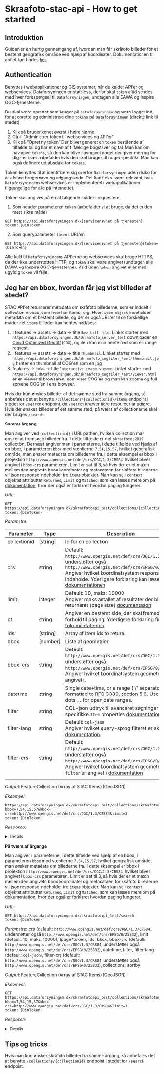 # Skraafoto-stac-api - How to get started

## Introduktion

Guiden er en hurtig gennemgang af, hvordan man får skråfoto billeder for et bestemt geografisk område ved hjælp af koordinater. Dokumentationen til api'et kan findes [her](https://github.com/Dataforsyningen/skraafoto_stac_public/blob/main/dokumentation.md).

## Authentication
Benyttes i webapplikationer og GIS systemer, når du kalder API’er og webservices. Dataforsyningen er stateless, derfor skal `token` altid sendes med hver forespørgsel til `Dataforsyningen`, undtagen alle DAWA og Inspire OGC-tjenesterne.

Du skal være oprettet som bruger på `Dataforsyningen` og være logget ind, for at oprette og administrere dine `tokens` på `Dataforsyningen` (direkte link til stedet):
1. Klik på brugerikonet øverst i højre hjørne
2. Gå til "Administrer token til webservices og API’er"
3. Klik på ”Opret ny token”
Der bliver generet en `token` bestående af tilfælde tal og har et navn af tilfældige bogstaver og tal. Man kan om navngive `tokens`, så den kan blive navngivet noget der giver mening for dig - er især anbefaldet hvis den skal bruges til noget specifikt. Man kan også definere udløbsdata for `tokens`.

Token benyttes til at identificere sig overfor `Dataforsyningen` uden risiko for at afsløre brugernavn og adgangskode. Det kan f.eks. være relevant, hvis `Dataforsyningens` webservices er implementeret i webapplikationer tilgængelige for alle på internettet.

Token skal angives på én af følgende måder i requesten:
1. Som header parameteren `token` (anbefalder vi at bruge, da det er den mest sikre måde)
```http
GET https://api.dataforsyningen.dk/{servicenavnet på tjenesten}
token: {DinToken}
```
2. Som queryparameter `token` i URL'en
```http
GET https://api.dataforsyningen.dk/{servicenavnet på tjenesten}?token={DinToken}
```

Alle kald til `Dataforsyningens` API'erne og webservices skal bruge HTTPS, da der ikke understøttes HTTP, og `token` skal være angivet (undtagen alle DAWA og Inspire OGC-tjenesterne). Kald uden `token` angivet eller med ugyldig `token` vil fejle.

## Jeg har en bbox, hvordan får jeg vist billeder af stedet?
STAC API'et returnerer metadata om skråfoto billederne, som er inddelt i collection niveau, som hver har items i sig. Hvert `item object` indeholder metadata om ét bestemt billede, og der er også URL'er til de forskellige måder det `items` billeder kan hentes ned/ses:
1. I features -> assets -> data -> title `Raw tiff file`. Linket starter med `https://api.dataforsyningen.dk/skraafoto_server_test` downloader en [Cloud Optimized Geotiff](https://www.cogeo.org) (`COG`), og den kan man hente ned som en range request.
2. I features -> assets -> data -> title `Thumbnail`. Linket starter med `https://api.dataforsyningen.dk/skraafoto_cogtiler_test/thumbnail.jpg` henter en thumbnail af COG'en som en jpg.
3. features -> links -> title `Interactive image viewer`. Linket starter med `https://api.dataforsyningen.dk/skraafoto_cogtiler_test/viewer.html` er en viewer til browseren, som viser COG'en og man kan zoome og full screene COG'en i ens browser.

Hvis der kun ønskes billeder af det samme sted fra samme årgang, så anbefales det at benytte `/collections/{collectionid}/items` endpoint i stedet for `/search` endpoint, da `/search` kræver flere resourcer at udføre.
Hvis der ønskes billeder af det samme sted, på tværs af collectionerne skal der bruges `/search`.

**Samme årgang**

Man angiver ved `{collectionid}` i URL pathen, hvilken collection man ønsker at fremsøge billeder fra. I dette tilfælde er det `skraafotos2019` collection. Dernæst angiver man i parameterne, i dette tilfælde ved hjælp af en bbox, i parameteren `bbox` med værdierne `7,54,15,57`, hvilket geografisk område, man ønsker metadata om billederne fra. I dette eksempel er bbox i projektion `http://www.opengis.net/def/crs/OGC/1.3/CRS84`, hvilket bliver angivet i `bbox-crs` parameteren. Limit er sat til 3, så hvis der er et match mellem den angivets bbox koordinater og metadataen for skåfoto billederne vil json response indeholder tre `items` objekter. Man kan se i `context` objektet attributter `Returned`, `Limit` og `Matched`, som kan læses mere om på [dokumentation](https://github.com/Dataforsyningen/skraafoto_stac_public/blob/main/dokumentation.md#context-extension), hvor der også er forklaret hvordan paging fungerer.

_URL_: 
```http
GET https://api.dataforsyningen.dk/skraafotoapi_test/collections/{collectionid}/items
token: {DinToken}
```

_Parametre_:

| **Parameter** | **Type**   | **Description**                                                                                                                                                                                                                                                                                                                                     |
|---------------|------------|-----------------------------------------------------------------------------------------------------------------------------------------------------------------------------------------------------------------------------------------------------------------------------------------------------------------------------------------------------|
| collectionid  | \[string]  | Id for en collection                                                                                                                                                                                                                                                                                                                                |
| crs           | string     | Default: `http://www.opengis.net/def/crs/OGC/1.3/CRS84`, understøtter også `http://www.opengis.net/def/crs/EPSG/0/25832` <br>Angiver hvilket koordinatsystem response skal indeholde. Yderligere forklaring kan læses på [dokumentationen](https://github.com/Dataforsyningen/skraafoto_stac_public/blob/main/dokumentation.md#crs-extension) </br> |
| limit         | integer    | Default: 10, maks: 10000 <br>Angiver maks antallet af resultater der bliver returneret (page size) [dokumentation](https://github.com/Dataforsyningen/skraafoto_stac_public/blob/main/dokumentation.md#context-extension) <br/>                                                                                                                     |
| pt            | string     | Angiver en bestemt side, der skal fremsøges i forhold til paging. Yderligere forklaring findes i [fokumentationen](https://github.com/Dataforsyningen/skraafoto_stac_public/blob/main/dokumentation.md#context-extension).                                                                                                                          |
| ids           | \[string]  | Array of Item ids to return.                                                                                                                                                                                                                                                                                                                        |
| bbox          | \[number]  | Liste af geometrier                                                                                                                                                                                                                                                                                                                                 |
| bbox-crs      | string     | Default: `http://www.opengis.net/def/crs/OGC/1.3/CRS84`, understøtter også `http://www.opengis.net/def/crs/EPSG/0/25832`. <br>Angiver hvilket koordinatsystem geometrier er angivet i. </br>                                                                                                                                                        |
| datetime      | string     | Single date+time, or a range ('/' separator), formatted to [RFC 3339, section 5.6](https://tools.ietf.org/html/rfc3339#section-5.6). Use double dots `..` for open date ranges.                                                                                                                                                                     |
| filter        | string     | CQL-json udtryk til avanceret søgninger på specifikke `Item` properties [dokumentation](https://github.com/Dataforsyningen/skraafoto_stac_public/blob/main/dokumentation.md#filter-extension)                                                                                                                                                       |
| filter-lang   | string     | Default: `cql-json` <br>Angiver hvilket query-sprog filteret er skrevet i [dokumentation](https://github.com/Dataforsyningen/skraafoto_stac_public/blob/main/dokumentation.md#filter-extension). </br>                                                                                                                                              |
| filter-crs    | string     | Default: `http://www.opengis.net/def/crs/OGC/1.3/CRS84`, understøtter også `http://www.opengis.net/def/crs/EPSG/0/25832`. <br>Angiver hvilket koordinatsystem geometrier `filter` er angivet i  [dokumentation](https://github.com/Dataforsyningen/skraafoto_stac_public/blob/main/dokumentation.md#filter-extension) </br>                         |
                                                      |

_Output_: FeatureCollection (Array af STAC Items) (GeoJSON)  

_Eksempel_: 
```http
https://api.dataforsyningen.dk/skraafotoapi_test/collections/skraafotos2019/items?bbox=7,54,15,57&bbox-crs=http://www.opengis.net/def/crs/OGC/1.3/CRS84&limit=3
token: {DinToken}
```

_Response_:
<details>

```json
{
    "type": "FeatureCollection",
    "features": [
        {
            "type": "Feature",
            "stac_version": "1.0.0",
            "stac_extensions": [
                "https://stac-extensions.github.io/view/v1.0.0/schema.json",
                "https://stac-extensions.github.io/projection/v1.0.0/schema.json",
                "https://raw.githubusercontent.com/stac-extensions/perspective-imagery/main/json-schema/schema.json"
            ],
            "id": "2019_83_37_2_0046_00001113",
            "collection": "skraafotos2019",
            "geometry": {
                "type": "Polygon",
                "coordinates": [
                    [
                        [
                            10.256902168437476,
                            55.31540683597307
                        ],
                        [
                            10.254352853154417,
                            55.325498148133846
                        ],
                        [
                            10.274061541671555,
                            55.32520434258585
                        ],
                        [
                            10.270493845560978,
                            55.31517636484912
                        ],
                        [
                            10.256902168437476,
                            55.31540683597307
                        ]
                    ]
                ]
            },
            "bbox": [
                10.2543528531544,
                55.3151763648491,
                10.2740615416716,
                55.3254981481338
            ],
            "properties": {
                "datetime": "2019-07-10T09:24:28Z",
                "gsd": 0.1,
                "license": "various",
                "platform": "Fixed-wing aircraft",
                "instruments": [
                    "PhaseOne-IXU-RS-1000_RS011017"
                ],
                "providers": [
                    {
                        "name": "MGGP_Aero",
                        "roles": [
                            "producer",
                            "processor"
                        ]
                    },
                    {
                        "url": "https://sdfe.dk/",
                        "name": "SDFE",
                        "roles": [
                            "licensor",
                            "host"
                        ]
                    }
                ],
                "proj:epsg": null,
                "proj:shape": [
                    8578.0,
                    11478.0
                ],
                "direction": "north",
                "estimated_accuracy": 0.01,
                "pers:omega": 45.1494,
                "pers:phi": -0.500588,
                "pers:kappa": -0.368475,
                "pers:perspective_center": [
                    580185.73,
                    6129577.28,
                    1504.27
                ],
                "pers:crs": 25832,
                "pers:vertical_crs": 5799,
                "pers:rotation_matrix": [
                    0.999941154780583,
                    -0.0107293797111696,
                    0.00160230680185256,
                    0.00643081200712992,
                    0.70520627422282,
                    0.708973028720908,
                    -0.00873679764002093,
                    -0.708921004913652,
                    0.705233774828755
                ],
                "pers:interior_orientation": {
                    "camera_id": "PhaseOne-IXU-RS-1000_RS011017",
                    "focal_length": 108.2837,
                    "pixel_spacing": [
                        0.0046,
                        0.0046
                    ],
                    "calibration_date": "2019-02-21",
                    "principal_point_offset": [
                        0.0,
                        0.0
                    ],
                    "sensor_array_dimensions": [
                        11478.0,
                        8578.0
                    ]
                },
                "asset:data": "https://api.dataforsyningen.dk/skraafoto_server_test/COG_oblique_2019/10km_613_58/1km_6131_580/2019_83_37_2_0046_00001113.tif",
                "asset:thumbnail": "https://api.dataforsyningen.dk/skraafoto_cogtiler_test/thumbnail.jpg?url=https%3A%2F%2Fapi.dataforsyningen.dk%2Fskraafoto_server_test%2FCOG_oblique_2019%2F10km_613_58%2F1km_6131_580%2F2019_83_37_2_0046_00001113.tif"
            },
            "links": [
                {
                    "rel": "self",
                    "type": "application/geo+json",
                    "href": "https://api.dataforsyningen.dk/skraafotoapi_test/collections/skraafotos2019/items/2019_83_37_2_0046_00001113"
                },
                {
                    "rel": "parent",
                    "type": "application/json",
                    "href": "https://api.dataforsyningen.dk/skraafotoapi_test/collections/skraafotos2019"
                },
                {
                    "rel": "collection",
                    "type": "application/json",
                    "href": "https://api.dataforsyningen.dk/skraafotoapi_test/collections/skraafotos2019"
                },
                {
                    "rel": "root",
                    "type": "application/json",
                    "href": "https://api.dataforsyningen.dk/skraafotoapi_test/"
                },
                {
                    "rel": "license",
                    "href": "https://sdfe.dk/om-os/vilkaar-og-priser",
                    "type": "text/html; charset=UTF-8",
                    "title": "SDFE license terms"
                },
                {
                    "rel": "alternate",
                    "href": "https://api.dataforsyningen.dk/skraafoto_cogtiler_test/viewer.html?url=https%3A%2F%2Fapi.dataforsyningen.dk%2Fskraafoto_server_test%2FCOG_oblique_2019%2F10km_613_58%2F1km_6131_580%2F2019_83_37_2_0046_00001113.tif",
                    "type": "text/html; charset=UTF-8",
                    "title": "Interactive image viewer"
                }
            ],
            "assets": {
                "data": {
                    "href": "https://api.dataforsyningen.dk/skraafoto_server_test/COG_oblique_2019/10km_613_58/1km_6131_580/2019_83_37_2_0046_00001113.tif",
                    "type": "image/tiff; application=geotiff; profile=cloud-optimized",
                    "roles": [
                        "data"
                    ],
                    "title": "Raw tiff file"
                },
                "thumbnail": {
                    "href": "https://api.dataforsyningen.dk/skraafoto_cogtiler_test/thumbnail.jpg?url=https%3A%2F%2Fapi.dataforsyningen.dk%2Fskraafoto_server_test%2FCOG_oblique_2019%2F10km_613_58%2F1km_6131_580%2F2019_83_37_2_0046_00001113.tif",
                    "type": "image/jpeg",
                    "roles": [
                        "thumbnail"
                    ],
                    "title": "Thumbnail"
                }
            },
            "crs": {
                "type": "name",
                "properties": {
                    "name": "http://www.opengis.net/def/crs/OGC/1.3/CRS84"
                }
            }
        },
        {
            "type": "Feature",
            "stac_version": "1.0.0",
            "stac_extensions": [
                "https://stac-extensions.github.io/view/v1.0.0/schema.json",
                "https://stac-extensions.github.io/projection/v1.0.0/schema.json",
                "https://raw.githubusercontent.com/stac-extensions/perspective-imagery/main/json-schema/schema.json"
            ],
            "id": "2019_83_37_2_0046_00001112",
            "collection": "skraafotos2019",
            "geometry": {
                "type": "Polygon",
                "coordinates": [
                    [
                        [
                            10.256845575470791,
                            55.31262153628505
                        ],
                        [
                            10.254296413824072,
                            55.32271285097639
                        ],
                        [
                            10.27406962443831,
                            55.322508241343854
                        ],
                        [
                            10.270483554894435,
                            55.312390584659546
                        ],
                        [
                            10.256845575470791,
                            55.31262153628505
                        ]
                    ]
                ]
            },
            "bbox": [
                10.2542964138241,
                55.3123905846595,
                10.2740696244383,
                55.3227128509764
            ],
            "properties": {
                "datetime": "2019-07-10T09:24:24Z",
                "gsd": 0.1,
                "license": "various",
                "platform": "Fixed-wing aircraft",
                "instruments": [
                    "PhaseOne-IXU-RS-1000_RS011017"
                ],
                "providers": [
                    {
                        "name": "MGGP_Aero",
                        "roles": [
                            "producer",
                            "processor"
                        ]
                    },
                    {
                        "url": "https://sdfe.dk/",
                        "name": "SDFE",
                        "roles": [
                            "licensor",
                            "host"
                        ]
                    }
                ],
                "proj:epsg": null,
                "proj:shape": [
                    8578.0,
                    11478.0
                ],
                "direction": "north",
                "estimated_accuracy": 0.01,
                "pers:omega": 45.1428,
                "pers:phi": -0.647623,
                "pers:kappa": -0.183337,
                "pers:perspective_center": [
                    580183.39,
                    6129264.44,
                    1503.38
                ],
                "pers:crs": 25832,
                "pers:vertical_crs": 5799,
                "pers:rotation_matrix": [
                    0.99993100089976,
                    -0.0102691995567487,
                    0.00570411956995191,
                    0.00319962447753112,
                    0.70531238857521,
                    0.708889410927779,
                    -0.0113029130230848,
                    -0.708822247155657,
                    0.705296580237277
                ],
                "pers:interior_orientation": {
                    "camera_id": "PhaseOne-IXU-RS-1000_RS011017",
                    "focal_length": 108.2837,
                    "pixel_spacing": [
                        0.0046,
                        0.0046
                    ],
                    "calibration_date": "2019-02-21",
                    "principal_point_offset": [
                        0.0,
                        0.0
                    ],
                    "sensor_array_dimensions": [
                        11478.0,
                        8578.0
                    ]
                },
                "asset:data": "https://api.dataforsyningen.dk/skraafoto_server_test/COG_oblique_2019/10km_613_58/1km_6130_580/2019_83_37_2_0046_00001112.tif",
                "asset:thumbnail": "https://api.dataforsyningen.dk/skraafoto_cogtiler_test/thumbnail.jpg?url=https%3A%2F%2Fapi.dataforsyningen.dk%2Fskraafoto_server_test%2FCOG_oblique_2019%2F10km_613_58%2F1km_6130_580%2F2019_83_37_2_0046_00001112.tif"
            },
            "links": [
                {
                    "rel": "self",
                    "type": "application/geo+json",
                    "href": "https://api.dataforsyningen.dk/skraafotoapi_test/collections/skraafotos2019/items/2019_83_37_2_0046_00001112"
                },
                {
                    "rel": "parent",
                    "type": "application/json",
                    "href": "https://api.dataforsyningen.dk/skraafotoapi_test/collections/skraafotos2019"
                },
                {
                    "rel": "collection",
                    "type": "application/json",
                    "href": "https://api.dataforsyningen.dk/skraafotoapi_test/collections/skraafotos2019"
                },
                {
                    "rel": "root",
                    "type": "application/json",
                    "href": "https://api.dataforsyningen.dk/skraafotoapi_test/"
                },
                {
                    "rel": "license",
                    "href": "https://sdfe.dk/om-os/vilkaar-og-priser",
                    "type": "text/html; charset=UTF-8",
                    "title": "SDFE license terms"
                },
                {
                    "rel": "alternate",
                    "href": "https://api.dataforsyningen.dk/skraafoto_cogtiler_test/viewer.html?url=https%3A%2F%2Fapi.dataforsyningen.dk%2Fskraafoto_server_test%2FCOG_oblique_2019%2F10km_613_58%2F1km_6130_580%2F2019_83_37_2_0046_00001112.tif",
                    "type": "text/html; charset=UTF-8",
                    "title": "Interactive image viewer"
                }
            ],
            "assets": {
                "data": {
                    "href": "https://api.dataforsyningen.dk/skraafoto_server_test/COG_oblique_2019/10km_613_58/1km_6130_580/2019_83_37_2_0046_00001112.tif",
                    "type": "image/tiff; application=geotiff; profile=cloud-optimized",
                    "roles": [
                        "data"
                    ],
                    "title": "Raw tiff file"
                },
                "thumbnail": {
                    "href": "https://api.dataforsyningen.dk/skraafoto_cogtiler_test/thumbnail.jpg?url=https%3A%2F%2Fapi.dataforsyningen.dk%2Fskraafoto_server_test%2FCOG_oblique_2019%2F10km_613_58%2F1km_6130_580%2F2019_83_37_2_0046_00001112.tif",
                    "type": "image/jpeg",
                    "roles": [
                        "thumbnail"
                    ],
                    "title": "Thumbnail"
                }
            },
            "crs": {
                "type": "name",
                "properties": {
                    "name": "http://www.opengis.net/def/crs/OGC/1.3/CRS84"
                }
            }
        },
        {
            "type": "Feature",
            "stac_version": "1.0.0",
            "stac_extensions": [
                "https://stac-extensions.github.io/view/v1.0.0/schema.json",
                "https://stac-extensions.github.io/projection/v1.0.0/schema.json",
                "https://raw.githubusercontent.com/stac-extensions/perspective-imagery/main/json-schema/schema.json"
            ],
            "id": "2019_83_37_2_0046_00001111",
            "collection": "skraafotos2019",
            "geometry": {
                "type": "Polygon",
                "coordinates": [
                    [
                        [
                            10.256675898750547,
                            55.309747531646885
                        ],
                        [
                            10.254142621809663,
                            55.319838685031996
                        ],
                        [
                            10.273801242300337,
                            55.31954542009687
                        ],
                        [
                            10.270249892107573,
                            55.30951725898986
                        ],
                        [
                            10.256675898750547,
                            55.309747531646885
                        ]
                    ]
                ]
            },
            "bbox": [
                10.2541426218097,
                55.3095172589899,
                10.2738012423003,
                55.319838685032
            ],
            "properties": {
                "datetime": "2019-07-10T09:24:19Z",
                "gsd": 0.1,
                "license": "various",
                "platform": "Fixed-wing aircraft",
                "instruments": [
                    "PhaseOne-IXU-RS-1000_RS011017"
                ],
                "providers": [
                    {
                        "name": "MGGP_Aero",
                        "roles": [
                            "producer",
                            "processor"
                        ]
                    },
                    {
                        "url": "https://sdfe.dk/",
                        "name": "SDFE",
                        "roles": [
                            "licensor",
                            "host"
                        ]
                    }
                ],
                "proj:epsg": null,
                "proj:shape": [
                    8578.0,
                    11478.0
                ],
                "direction": "north",
                "estimated_accuracy": 0.01,
                "pers:omega": 45.1192,
                "pers:phi": -0.511871,
                "pers:kappa": -0.349494,
                "pers:perspective_center": [
                    580181.98,
                    6128951.8,
                    1502.34
                ],
                "pers:crs": 25832,
                "pers:vertical_crs": 5799,
                "pers:rotation_matrix": [
                    0.999941490461688,
                    -0.0106343155137821,
                    0.0019816626378911,
                    0.00609953994682159,
                    0.705582922039916,
                    0.708601111866225,
                    -0.00893371511154277,
                    -0.708547564711902,
                    0.705606503141191
                ],
                "pers:interior_orientation": {
                    "camera_id": "PhaseOne-IXU-RS-1000_RS011017",
                    "focal_length": 108.2837,
                    "pixel_spacing": [
                        0.0046,
                        0.0046
                    ],
                    "calibration_date": "2019-02-21",
                    "principal_point_offset": [
                        0.0,
                        0.0
                    ],
                    "sensor_array_dimensions": [
                        11478.0,
                        8578.0
                    ]
                },
                "asset:data": "https://api.dataforsyningen.dk/skraafoto_server_test/COG_oblique_2019/10km_613_58/1km_6130_580/2019_83_37_2_0046_00001111.tif",
                "asset:thumbnail": "https://api.dataforsyningen.dk/skraafoto_cogtiler_test/thumbnail.jpg?url=https%3A%2F%2Fapi.dataforsyningen.dk%2Fskraafoto_server_test%2FCOG_oblique_2019%2F10km_613_58%2F1km_6130_580%2F2019_83_37_2_0046_00001111.tif"
            },
            "links": [
                {
                    "rel": "self",
                    "type": "application/geo+json",
                    "href": "https://api.dataforsyningen.dk/skraafotoapi_test/collections/skraafotos2019/items/2019_83_37_2_0046_00001111"
                },
                {
                    "rel": "parent",
                    "type": "application/json",
                    "href": "https://api.dataforsyningen.dk/skraafotoapi_test/collections/skraafotos2019"
                },
                {
                    "rel": "collection",
                    "type": "application/json",
                    "href": "https://api.dataforsyningen.dk/skraafotoapi_test/collections/skraafotos2019"
                },
                {
                    "rel": "root",
                    "type": "application/json",
                    "href": "https://api.dataforsyningen.dk/skraafotoapi_test/"
                },
                {
                    "rel": "license",
                    "href": "https://sdfe.dk/om-os/vilkaar-og-priser",
                    "type": "text/html; charset=UTF-8",
                    "title": "SDFE license terms"
                },
                {
                    "rel": "alternate",
                    "href": "https://api.dataforsyningen.dk/skraafoto_cogtiler_test/viewer.html?url=https%3A%2F%2Fapi.dataforsyningen.dk%2Fskraafoto_server_test%2FCOG_oblique_2019%2F10km_613_58%2F1km_6130_580%2F2019_83_37_2_0046_00001111.tif",
                    "type": "text/html; charset=UTF-8",
                    "title": "Interactive image viewer"
                }
            ],
            "assets": {
                "data": {
                    "href": "https://api.dataforsyningen.dk/skraafoto_server_test/COG_oblique_2019/10km_613_58/1km_6130_580/2019_83_37_2_0046_00001111.tif",
                    "type": "image/tiff; application=geotiff; profile=cloud-optimized",
                    "roles": [
                        "data"
                    ],
                    "title": "Raw tiff file"
                },
                "thumbnail": {
                    "href": "https://api.dataforsyningen.dk/skraafoto_cogtiler_test/thumbnail.jpg?url=https%3A%2F%2Fapi.dataforsyningen.dk%2Fskraafoto_server_test%2FCOG_oblique_2019%2F10km_613_58%2F1km_6130_580%2F2019_83_37_2_0046_00001111.tif",
                    "type": "image/jpeg",
                    "roles": [
                        "thumbnail"
                    ],
                    "title": "Thumbnail"
                }
            },
            "crs": {
                "type": "name",
                "properties": {
                    "name": "http://www.opengis.net/def/crs/OGC/1.3/CRS84"
                }
            }
        }
    ],
    "links": [
        {
            "rel": "self",
            "type": "application/geo+json",
            "href": "https://api.dataforsyningen.dk/skraafotoapi_test/collections/skraafotos2019/items?bbox=7%2C54%2C15%2C57&bbox-crs=http%3A%2F%2Fwww.opengis.net%2Fdef%2Fcrs%2FOGC%2F1.3%2FCRS84&limit=3",
            "method": "GET",
            "body": false
        },
        {
            "rel": "next",
            "type": "application/geo+json",
            "href": "https://api.dataforsyningen.dk/skraafotoapi_test/collections/skraafotos2019/items?bbox=7%2C54%2C15%2C57&bbox-crs=http%3A%2F%2Fwww.opengis.net%2Fdef%2Fcrs%2FOGC%2F1.3%2FCRS84&limit=3&pt=PmR0OjIwMTktMDctMTAgMTE6MjQ6MTkrMDI6MDB-czoyMDE5XzgzXzM3XzJfMDA0Nl8wMDAwMTExMQ%3D%3D",
            "method": "GET",
            "body": false
        }
    ],
    "context": {
        "returned": 3,
        "limit": 3,
        "matched": 13347
    }
}
```

</details>

**På tværs af årgange**

Man angiver i parameterne, i dette tilfælde ved hjælp af en bbox, i parameteren `bbox` med værdierne `7,54,15,57`, hvilket geografisk område, man ønsker metadata om billederne fra. I dette eksempel er bbox i projektion `http://www.opengis.net/def/crs/OGC/1.3/CRS84`, hvilket bliver angivet i `bbox-crs` parameteren. Limit er sat til 3, så hvis der er et match mellem den angivets bbox koordinater og metadataen for skåfoto billederne vil json response indeholder tre `items` objekter. Man kan se i `context` objektet attributter `Returned`, `Limit` og `Matched`, som kan læses mere om på [dokumentation](https://github.com/Dataforsyningen/skraafoto_stac_public/blob/main/dokumentation.md#context-extension), hvor der også er forklaret hvordan paging fungerer. 

_URL_: 
```http
GET https://api.dataforsyningen.dk/skraafotoapi_test/search
token: {DinToken}
```

_Parametre_: crs (default: `http://www.opengis.net/def/crs/OGC/1.3/CRS84`, understøtter også `http://www.opengis.net/def/crs/EPSG/0/25832`), limit (default: 10, maks: 10000), (page*token), ids, bbox, bbox-crs (default: `http://www.opengis.net/def/crs/OGC/1.3/CRS84`, understøtter også `http://www.opengis.net/def/crs/EPSG/0/25832`), datetime, filter, filter-lang (default: `cql-json`), filter-crs (default: `http://www.opengis.net/def/crs/OGC/1.3/CRS84`, understøtter også `http://www.opengis.net/def/crs/EPSG/0/25832`), collections, sortby

_Output_: FeatureCollection (Array af STAC Items) (GeoJSON)

_Eksempel_: 
```http
GET https://api.dataforsyningen.dk/skraafotoapi_test/collections/skraafotos2019/items?bbox=7,54,15,57&bbox-crs=http://www.opengis.net/def/crs/OGC/1.3/CRS84&limit=3
token: {DinToken}
```

_Response_:
<details>

```json
{
    "type": "FeatureCollection",
    "features": [
        {
            "type": "Feature",
            "stac_version": "1.0.0",
            "stac_extensions": [
                "https://stac-extensions.github.io/view/v1.0.0/schema.json",
                "https://stac-extensions.github.io/projection/v1.0.0/schema.json",
                "https://raw.githubusercontent.com/stac-extensions/perspective-imagery/main/json-schema/schema.json"
            ],
            "id": "2019_83_37_2_0046_00001113",
            "collection": "skraafotos2019",
            "geometry": {
                "type": "Polygon",
                "coordinates": [
                    [
                        [
                            10.256902168437476,
                            55.31540683597307
                        ],
                        [
                            10.254352853154417,
                            55.325498148133846
                        ],
                        [
                            10.274061541671555,
                            55.32520434258585
                        ],
                        [
                            10.270493845560978,
                            55.31517636484912
                        ],
                        [
                            10.256902168437476,
                            55.31540683597307
                        ]
                    ]
                ]
            },
            "bbox": [
                10.2543528531544,
                55.3151763648491,
                10.2740615416716,
                55.3254981481338
            ],
            "properties": {
                "datetime": "2019-07-10T09:24:28Z",
                "gsd": 0.1,
                "license": "various",
                "platform": "Fixed-wing aircraft",
                "instruments": [
                    "PhaseOne-IXU-RS-1000_RS011017"
                ],
                "providers": [
                    {
                        "name": "MGGP_Aero",
                        "roles": [
                            "producer",
                            "processor"
                        ]
                    },
                    {
                        "url": "https://sdfe.dk/",
                        "name": "SDFE",
                        "roles": [
                            "licensor",
                            "host"
                        ]
                    }
                ],
                "proj:epsg": null,
                "proj:shape": [
                    8578.0,
                    11478.0
                ],
                "direction": "north",
                "estimated_accuracy": 0.01,
                "pers:omega": 45.1494,
                "pers:phi": -0.500588,
                "pers:kappa": -0.368475,
                "pers:perspective_center": [
                    580185.73,
                    6129577.28,
                    1504.27
                ],
                "pers:crs": 25832,
                "pers:vertical_crs": 5799,
                "pers:rotation_matrix": [
                    0.999941154780583,
                    -0.0107293797111696,
                    0.00160230680185256,
                    0.00643081200712992,
                    0.70520627422282,
                    0.708973028720908,
                    -0.00873679764002093,
                    -0.708921004913652,
                    0.705233774828755
                ],
                "pers:interior_orientation": {
                    "camera_id": "PhaseOne-IXU-RS-1000_RS011017",
                    "focal_length": 108.2837,
                    "pixel_spacing": [
                        0.0046,
                        0.0046
                    ],
                    "calibration_date": "2019-02-21",
                    "principal_point_offset": [
                        0.0,
                        0.0
                    ],
                    "sensor_array_dimensions": [
                        11478.0,
                        8578.0
                    ]
                },
                "asset:data": "https://api.dataforsyningen.dk/skraafoto_server_test/COG_oblique_2019/10km_613_58/1km_6131_580/2019_83_37_2_0046_00001113.tif",
                "asset:thumbnail": "https://api.dataforsyningen.dk/skraafoto_cogtiler_test/thumbnail.jpg?url=https%3A%2F%2Fapi.dataforsyningen.dk%2Fskraafoto_server_test%2FCOG_oblique_2019%2F10km_613_58%2F1km_6131_580%2F2019_83_37_2_0046_00001113.tif"
            },
            "links": [
                {
                    "rel": "self",
                    "type": "application/geo+json",
                    "href": "https://api.dataforsyningen.dk/skraafotoapi_test/collections/skraafotos2019/items/2019_83_37_2_0046_00001113"
                },
                {
                    "rel": "parent",
                    "type": "application/json",
                    "href": "https://api.dataforsyningen.dk/skraafotoapi_test/collections/skraafotos2019"
                },
                {
                    "rel": "collection",
                    "type": "application/json",
                    "href": "https://api.dataforsyningen.dk/skraafotoapi_test/collections/skraafotos2019"
                },
                {
                    "rel": "root",
                    "type": "application/json",
                    "href": "https://api.dataforsyningen.dk/skraafotoapi_test/"
                },
                {
                    "rel": "license",
                    "href": "https://sdfe.dk/om-os/vilkaar-og-priser",
                    "type": "text/html; charset=UTF-8",
                    "title": "SDFE license terms"
                },
                {
                    "rel": "alternate",
                    "href": "https://api.dataforsyningen.dk/skraafoto_cogtiler_test/viewer.html?url=https%3A%2F%2Fapi.dataforsyningen.dk%2Fskraafoto_server_test%2FCOG_oblique_2019%2F10km_613_58%2F1km_6131_580%2F2019_83_37_2_0046_00001113.tif",
                    "type": "text/html; charset=UTF-8",
                    "title": "Interactive image viewer"
                }
            ],
            "assets": {
                "data": {
                    "href": "https://api.dataforsyningen.dk/skraafoto_server_test/COG_oblique_2019/10km_613_58/1km_6131_580/2019_83_37_2_0046_00001113.tif",
                    "type": "image/tiff; application=geotiff; profile=cloud-optimized",
                    "roles": [
                        "data"
                    ],
                    "title": "Raw tiff file"
                },
                "thumbnail": {
                    "href": "https://api.dataforsyningen.dk/skraafoto_cogtiler_test/thumbnail.jpg?url=https%3A%2F%2Fapi.dataforsyningen.dk%2Fskraafoto_server_test%2FCOG_oblique_2019%2F10km_613_58%2F1km_6131_580%2F2019_83_37_2_0046_00001113.tif",
                    "type": "image/jpeg",
                    "roles": [
                        "thumbnail"
                    ],
                    "title": "Thumbnail"
                }
            },
            "crs": {
                "type": "name",
                "properties": {
                    "name": "http://www.opengis.net/def/crs/OGC/1.3/CRS84"
                }
            }
        },
        {
            "type": "Feature",
            "stac_version": "1.0.0",
            "stac_extensions": [
                "https://stac-extensions.github.io/view/v1.0.0/schema.json",
                "https://stac-extensions.github.io/projection/v1.0.0/schema.json",
                "https://raw.githubusercontent.com/stac-extensions/perspective-imagery/main/json-schema/schema.json"
            ],
            "id": "2019_83_37_2_0046_00001112",
            "collection": "skraafotos2019",
            "geometry": {
                "type": "Polygon",
                "coordinates": [
                    [
                        [
                            10.256845575470791,
                            55.31262153628505
                        ],
                        [
                            10.254296413824072,
                            55.32271285097639
                        ],
                        [
                            10.27406962443831,
                            55.322508241343854
                        ],
                        [
                            10.270483554894435,
                            55.312390584659546
                        ],
                        [
                            10.256845575470791,
                            55.31262153628505
                        ]
                    ]
                ]
            },
            "bbox": [
                10.2542964138241,
                55.3123905846595,
                10.2740696244383,
                55.3227128509764
            ],
            "properties": {
                "datetime": "2019-07-10T09:24:24Z",
                "gsd": 0.1,
                "license": "various",
                "platform": "Fixed-wing aircraft",
                "instruments": [
                    "PhaseOne-IXU-RS-1000_RS011017"
                ],
                "providers": [
                    {
                        "name": "MGGP_Aero",
                        "roles": [
                            "producer",
                            "processor"
                        ]
                    },
                    {
                        "url": "https://sdfe.dk/",
                        "name": "SDFE",
                        "roles": [
                            "licensor",
                            "host"
                        ]
                    }
                ],
                "proj:epsg": null,
                "proj:shape": [
                    8578.0,
                    11478.0
                ],
                "direction": "north",
                "estimated_accuracy": 0.01,
                "pers:omega": 45.1428,
                "pers:phi": -0.647623,
                "pers:kappa": -0.183337,
                "pers:perspective_center": [
                    580183.39,
                    6129264.44,
                    1503.38
                ],
                "pers:crs": 25832,
                "pers:vertical_crs": 5799,
                "pers:rotation_matrix": [
                    0.99993100089976,
                    -0.0102691995567487,
                    0.00570411956995191,
                    0.00319962447753112,
                    0.70531238857521,
                    0.708889410927779,
                    -0.0113029130230848,
                    -0.708822247155657,
                    0.705296580237277
                ],
                "pers:interior_orientation": {
                    "camera_id": "PhaseOne-IXU-RS-1000_RS011017",
                    "focal_length": 108.2837,
                    "pixel_spacing": [
                        0.0046,
                        0.0046
                    ],
                    "calibration_date": "2019-02-21",
                    "principal_point_offset": [
                        0.0,
                        0.0
                    ],
                    "sensor_array_dimensions": [
                        11478.0,
                        8578.0
                    ]
                },
                "asset:data": "https://api.dataforsyningen.dk/skraafoto_server_test/COG_oblique_2019/10km_613_58/1km_6130_580/2019_83_37_2_0046_00001112.tif",
                "asset:thumbnail": "https://api.dataforsyningen.dk/skraafoto_cogtiler_test/thumbnail.jpg?url=https%3A%2F%2Fapi.dataforsyningen.dk%2Fskraafoto_server_test%2FCOG_oblique_2019%2F10km_613_58%2F1km_6130_580%2F2019_83_37_2_0046_00001112.tif"
            },
            "links": [
                {
                    "rel": "self",
                    "type": "application/geo+json",
                    "href": "https://api.dataforsyningen.dk/skraafotoapi_test/collections/skraafotos2019/items/2019_83_37_2_0046_00001112"
                },
                {
                    "rel": "parent",
                    "type": "application/json",
                    "href": "https://api.dataforsyningen.dk/skraafotoapi_test/collections/skraafotos2019"
                },
                {
                    "rel": "collection",
                    "type": "application/json",
                    "href": "https://api.dataforsyningen.dk/skraafotoapi_test/collections/skraafotos2019"
                },
                {
                    "rel": "root",
                    "type": "application/json",
                    "href": "https://api.dataforsyningen.dk/skraafotoapi_test/"
                },
                {
                    "rel": "license",
                    "href": "https://sdfe.dk/om-os/vilkaar-og-priser",
                    "type": "text/html; charset=UTF-8",
                    "title": "SDFE license terms"
                },
                {
                    "rel": "alternate",
                    "href": "https://api.dataforsyningen.dk/skraafoto_cogtiler_test/viewer.html?url=https%3A%2F%2Fapi.dataforsyningen.dk%2Fskraafoto_server_test%2FCOG_oblique_2019%2F10km_613_58%2F1km_6130_580%2F2019_83_37_2_0046_00001112.tif",
                    "type": "text/html; charset=UTF-8",
                    "title": "Interactive image viewer"
                }
            ],
            "assets": {
                "data": {
                    "href": "https://api.dataforsyningen.dk/skraafoto_server_test/COG_oblique_2019/10km_613_58/1km_6130_580/2019_83_37_2_0046_00001112.tif",
                    "type": "image/tiff; application=geotiff; profile=cloud-optimized",
                    "roles": [
                        "data"
                    ],
                    "title": "Raw tiff file"
                },
                "thumbnail": {
                    "href": "https://api.dataforsyningen.dk/skraafoto_cogtiler_test/thumbnail.jpg?url=https%3A%2F%2Fapi.dataforsyningen.dk%2Fskraafoto_server_test%2FCOG_oblique_2019%2F10km_613_58%2F1km_6130_580%2F2019_83_37_2_0046_00001112.tif",
                    "type": "image/jpeg",
                    "roles": [
                        "thumbnail"
                    ],
                    "title": "Thumbnail"
                }
            },
            "crs": {
                "type": "name",
                "properties": {
                    "name": "http://www.opengis.net/def/crs/OGC/1.3/CRS84"
                }
            }
        },
        {
            "type": "Feature",
            "stac_version": "1.0.0",
            "stac_extensions": [
                "https://stac-extensions.github.io/view/v1.0.0/schema.json",
                "https://stac-extensions.github.io/projection/v1.0.0/schema.json",
                "https://raw.githubusercontent.com/stac-extensions/perspective-imagery/main/json-schema/schema.json"
            ],
            "id": "2019_83_37_2_0046_00001111",
            "collection": "skraafotos2019",
            "geometry": {
                "type": "Polygon",
                "coordinates": [
                    [
                        [
                            10.256675898750547,
                            55.309747531646885
                        ],
                        [
                            10.254142621809663,
                            55.319838685031996
                        ],
                        [
                            10.273801242300337,
                            55.31954542009687
                        ],
                        [
                            10.270249892107573,
                            55.30951725898986
                        ],
                        [
                            10.256675898750547,
                            55.309747531646885
                        ]
                    ]
                ]
            },
            "bbox": [
                10.2541426218097,
                55.3095172589899,
                10.2738012423003,
                55.319838685032
            ],
            "properties": {
                "datetime": "2019-07-10T09:24:19Z",
                "gsd": 0.1,
                "license": "various",
                "platform": "Fixed-wing aircraft",
                "instruments": [
                    "PhaseOne-IXU-RS-1000_RS011017"
                ],
                "providers": [
                    {
                        "name": "MGGP_Aero",
                        "roles": [
                            "producer",
                            "processor"
                        ]
                    },
                    {
                        "url": "https://sdfe.dk/",
                        "name": "SDFE",
                        "roles": [
                            "licensor",
                            "host"
                        ]
                    }
                ],
                "proj:epsg": null,
                "proj:shape": [
                    8578.0,
                    11478.0
                ],
                "direction": "north",
                "estimated_accuracy": 0.01,
                "pers:omega": 45.1192,
                "pers:phi": -0.511871,
                "pers:kappa": -0.349494,
                "pers:perspective_center": [
                    580181.98,
                    6128951.8,
                    1502.34
                ],
                "pers:crs": 25832,
                "pers:vertical_crs": 5799,
                "pers:rotation_matrix": [
                    0.999941490461688,
                    -0.0106343155137821,
                    0.0019816626378911,
                    0.00609953994682159,
                    0.705582922039916,
                    0.708601111866225,
                    -0.00893371511154277,
                    -0.708547564711902,
                    0.705606503141191
                ],
                "pers:interior_orientation": {
                    "camera_id": "PhaseOne-IXU-RS-1000_RS011017",
                    "focal_length": 108.2837,
                    "pixel_spacing": [
                        0.0046,
                        0.0046
                    ],
                    "calibration_date": "2019-02-21",
                    "principal_point_offset": [
                        0.0,
                        0.0
                    ],
                    "sensor_array_dimensions": [
                        11478.0,
                        8578.0
                    ]
                },
                "asset:data": "https://api.dataforsyningen.dk/skraafoto_server_test/COG_oblique_2019/10km_613_58/1km_6130_580/2019_83_37_2_0046_00001111.tif",
                "asset:thumbnail": "https://api.dataforsyningen.dk/skraafoto_cogtiler_test/thumbnail.jpg?url=https%3A%2F%2Fapi.dataforsyningen.dk%2Fskraafoto_server_test%2FCOG_oblique_2019%2F10km_613_58%2F1km_6130_580%2F2019_83_37_2_0046_00001111.tif"
            },
            "links": [
                {
                    "rel": "self",
                    "type": "application/geo+json",
                    "href": "https://api.dataforsyningen.dk/skraafotoapi_test/collections/skraafotos2019/items/2019_83_37_2_0046_00001111"
                },
                {
                    "rel": "parent",
                    "type": "application/json",
                    "href": "https://api.dataforsyningen.dk/skraafotoapi_test/collections/skraafotos2019"
                },
                {
                    "rel": "collection",
                    "type": "application/json",
                    "href": "https://api.dataforsyningen.dk/skraafotoapi_test/collections/skraafotos2019"
                },
                {
                    "rel": "root",
                    "type": "application/json",
                    "href": "https://api.dataforsyningen.dk/skraafotoapi_test/"
                },
                {
                    "rel": "license",
                    "href": "https://sdfe.dk/om-os/vilkaar-og-priser",
                    "type": "text/html; charset=UTF-8",
                    "title": "SDFE license terms"
                },
                {
                    "rel": "alternate",
                    "href": "https://api.dataforsyningen.dk/skraafoto_cogtiler_test/viewer.html?url=https%3A%2F%2Fapi.dataforsyningen.dk%2Fskraafoto_server_test%2FCOG_oblique_2019%2F10km_613_58%2F1km_6130_580%2F2019_83_37_2_0046_00001111.tif",
                    "type": "text/html; charset=UTF-8",
                    "title": "Interactive image viewer"
                }
            ],
            "assets": {
                "data": {
                    "href": "https://api.dataforsyningen.dk/skraafoto_server_test/COG_oblique_2019/10km_613_58/1km_6130_580/2019_83_37_2_0046_00001111.tif",
                    "type": "image/tiff; application=geotiff; profile=cloud-optimized",
                    "roles": [
                        "data"
                    ],
                    "title": "Raw tiff file"
                },
                "thumbnail": {
                    "href": "https://api.dataforsyningen.dk/skraafoto_cogtiler_test/thumbnail.jpg?url=https%3A%2F%2Fapi.dataforsyningen.dk%2Fskraafoto_server_test%2FCOG_oblique_2019%2F10km_613_58%2F1km_6130_580%2F2019_83_37_2_0046_00001111.tif",
                    "type": "image/jpeg",
                    "roles": [
                        "thumbnail"
                    ],
                    "title": "Thumbnail"
                }
            },
            "crs": {
                "type": "name",
                "properties": {
                    "name": "http://www.opengis.net/def/crs/OGC/1.3/CRS84"
                }
            }
        }
    ],
    "links": [
        {
            "rel": "self",
            "type": "application/geo+json",
            "href": "https://api.dataforsyningen.dk/skraafotoapi_test/collections/skraafotos2019/items?bbox=7%2C54%2C15%2C57&bbox-crs=http%3A%2F%2Fwww.opengis.net%2Fdef%2Fcrs%2FOGC%2F1.3%2FCRS84&limit=3",
            "method": "GET",
            "body": false
        },
        {
            "rel": "next",
            "type": "application/geo+json",
            "href": "https://api.dataforsyningen.dk/skraafotoapi_test/collections/skraafotos2019/items?bbox=7%2C54%2C15%2C57&bbox-crs=http%3A%2F%2Fwww.opengis.net%2Fdef%2Fcrs%2FOGC%2F1.3%2FCRS84&limit=3&pt=PmR0OjIwMTktMDctMTAgMTE6MjQ6MTkrMDI6MDB-czoyMDE5XzgzXzM3XzJfMDA0Nl8wMDAwMTExMQ%3D%3D",
            "method": "GET",
            "body": false
        }
    ],
    "context": {
        "returned": 3,
        "limit": 3,
        "matched": 13347
    }
}
```

</details>


## Tips og tricks
Hvis man kun ønsker skråfoto billeder fra samme årgang, så anbefales det at benytte  `/collections/{collectionid}` endpoint i stedet for `/search` endpoint.